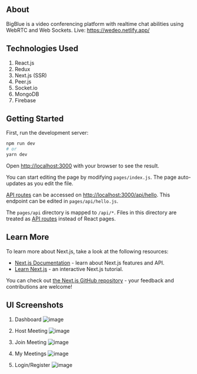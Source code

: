 ## About
BigBlue is a video conferencing platform with realtime chat abilities using WebRTC and Web Sockets.
Live: https://wedeo.netlify.app/

## Technologies Used
1. React.js
2. Redux
3. Next.js (SSR)
4. Peer.js
5. Socket.io
6. MongoDB
7. Firebase

## Getting Started

First, run the development server:

```bash
npm run dev
# or
yarn dev
```

Open [http://localhost:3000](http://localhost:3000) with your browser to see the result.

You can start editing the page by modifying `pages/index.js`. The page auto-updates as you edit the file.

[API routes](https://nextjs.org/docs/api-routes/introduction) can be accessed on [http://localhost:3000/api/hello](http://localhost:3000/api/hello). This endpoint can be edited in `pages/api/hello.js`.

The `pages/api` directory is mapped to `/api/*`. Files in this directory are treated as [API routes](https://nextjs.org/docs/api-routes/introduction) instead of React pages.

## Learn More

To learn more about Next.js, take a look at the following resources:

- [Next.js Documentation](https://nextjs.org/docs) - learn about Next.js features and API.
- [Learn Next.js](https://nextjs.org/learn) - an interactive Next.js tutorial.

You can check out [the Next.js GitHub repository](https://github.com/vercel/next.js/) - your feedback and contributions are welcome!

## UI Screenshots
1. Dashboard
![image](https://github.com/Aishu020/Wedeo/assets/85669685/9d883041-3978-438e-a2ae-a5d5265952c6)

2. Host Meeting
![image](https://user-images.githubusercontent.com/54268438/114233971-ba544e80-999b-11eb-8988-c7f558e89133.png)

3. Join Meeting
![image](https://user-images.githubusercontent.com/54268438/114234019-cdffb500-999b-11eb-9c49-3e7c9796eb46.png)

4. My Meetings
![image](https://user-images.githubusercontent.com/54268438/114234090-eb348380-999b-11eb-90f7-93b32a375b9e.png)

5. Login/Register
![image](https://github.com/Aishu020/Wedeo/assets/85669685/1091dfbc-e316-4a37-ba09-ac83003b5b9d)

